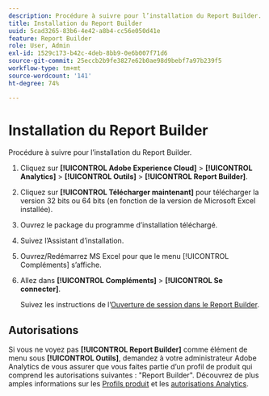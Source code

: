 ```yaml
---
description: Procédure à suivre pour l’installation du Report Builder.
title: Installation du Report Builder
uuid: 5cad3265-83b6-4e42-a8b4-cc56e050d41e
feature: Report Builder
role: User, Admin
exl-id: 1529c173-b42c-4deb-8bb9-0e6b007f71d6
source-git-commit: 25eccb2b9fe3827e62b0ae98d9bebf7a97b239f5
workflow-type: tm+mt
source-wordcount: '141'
ht-degree: 74%

---
```


# Installation du Report Builder

Procédure à suivre pour l’installation du Report Builder.

1. Cliquez sur **[!UICONTROL Adobe Experience Cloud]** > **[!UICONTROL Analytics]** > **[!UICONTROL Outils]** > **[!UICONTROL Report Builder]**.
1. Cliquez sur **[!UICONTROL Télécharger maintenant]** pour télécharger la version 32 bits ou 64 bits (en fonction de la version de Microsoft Excel installée).
1. Ouvrez le package du programme d’installation téléchargé.
1. Suivez l’Assistant d’installation.
1. Ouvrez/Redémarrez MS Excel pour que le menu [!UICONTROL Compléments] s’affiche.
1. Allez dans **[!UICONTROL Compléments]** > **[!UICONTROL Se connecter]**.

   Suivez les instructions de l’[Ouverture de session dans le Report Builder](/help/analyze/report-builder/setup/login.md).

## Autorisations

Si vous ne voyez pas **[!UICONTROL Report Builder]** comme élément de menu sous **[!UICONTROL Outils]**, demandez à votre administrateur Adobe Analytics de vous assurer que vous faites partie d’un profil de produit qui comprend les autorisations suivantes : &quot;Report Builder&quot;. Découvrez de plus amples informations sur les [Profils produit](https://experienceleague.adobe.com/docs/analytics/admin/admin-console/permissions/product-profile.html?lang=fr) et les [autorisations Analytics](https://experienceleague.adobe.com/docs/analytics/admin/admin-console/permissions/analytics-tools.html?lang=fr).
